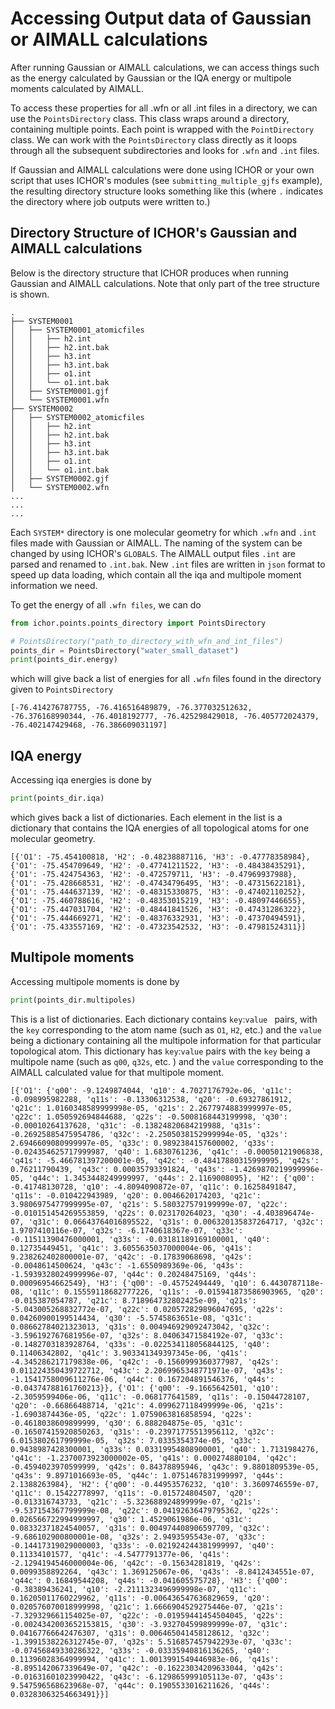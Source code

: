 # Accessing Output data of Gaussian or AIMALL calculations
After running Gaussian or AIMALL calculations, we can access things such as the energy calculated by Gaussian or the IQA energy or multipole moments calculated by AIMALL.

To access these properties for all .wfn or all .int files in a directory, we can use the `PointsDirectory` class. This class wraps around a directory, containing multiple points. Each point is wrapped with the `PointDirectory` class. We can work with the `PointsDirectory` class directly as it loops through all the subsequent subdirectories and looks for `.wfn` and `.int` files.

If Gaussian and AIMALL calculations were done using ICHOR or your own script that uses ICHOR's modules (see `submitting_multiple_gjfs` example), the resulting directory structure looks something like this (where `.` indicates the directory where job outputs were written to.)

## Directory Structure of ICHOR's Gaussian and AIMALL calculations

Below is the directory structure that ICHOR produces when running Gaussian and AIMALL calculations. Note that only part of the tree structure is shown.

```
.
├── SYSTEM0001
│   ├── SYSTEM0001_atomicfiles
│   │   ├── h2.int
│   │   ├── h2.int.bak
│   │   ├── h3.int
│   │   ├── h3.int.bak
│   │   ├── o1.int
│   │   └── o1.int.bak
│   ├── SYSTEM0001.gjf
│   └── SYSTEM0001.wfn
├── SYSTEM0002
│   ├── SYSTEM0002_atomicfiles
│   │   ├── h2.int
│   │   ├── h2.int.bak
│   │   ├── h3.int
│   │   ├── h3.int.bak
│   │   ├── o1.int
│   │   └── o1.int.bak
│   ├── SYSTEM0002.gjf
│   └── SYSTEM0002.wfn
...
...
...
```

Each `SYSTEM*` directory is one molecular geometry for which `.wfn` and `.int` files made with Gaussian or AIMALL. The naming of the system can be changed by using ICHOR's `GLOBALS`. The AIMALL output files `.int` are parsed and renamed to `.int.bak`. New `.int` files are written in `json` format to speed up data loading, which contain all the iqa and multipole moment information we need.

To get the energy of all `.wfn files`, we can do

```python
from ichor.points.points_directory import PointsDirectory

# PointsDirectory("path_to_directory_with_wfn_and_int_files")
points_dir = PointsDirectory("water_small_dataset")
print(points_dir.energy)
```

which will give back a list of energies for all `.wfn` files found in the directory given to `PointsDirectory`
```
[-76.414276787755, -76.416516489879, -76.377032512632, -76.376168990344, -76.4018192777, -76.425298429018, -76.405772024379, -76.402147429468, -76.386609031197]
```

## IQA energy

Accessing iqa energies is done by

```python
print(points_dir.iqa)
```
which gives back a list of dictionaries. Each element in the list is a dictionary that contains the IQA energies of all topological atoms for one molecular geometry.
```
[{'O1': -75.454100818, 'H2': -0.48238887116, 'H3': -0.47778358984}, {'O1': -75.454709649, 'H2': -0.47741211522, 'H3': -0.48438435291}, {'O1': -75.424754363, 'H2': -0.472579711, 'H3': -0.47969937988}, {'O1': -75.428668531, 'H2': -0.47434796495, 'H3': -0.47315622181}, {'O1': -75.444637139, 'H2': -0.48315330875, 'H3': -0.47402110252}, {'O1': -75.460788616, 'H2': -0.48353015219, 'H3': -0.48097446655}, {'O1': -75.447031704, 'H2': -0.48441841526, 'H3': -0.47431286322}, {'O1': -75.444669271, 'H2': -0.48376332931, 'H3': -0.47370494591}, {'O1': -75.433557169, 'H2': -0.47323542532, 'H3': -0.47981524311}]
```

## Multipole moments

Accessing multipole moments is done by

```python
print(points_dir.multipoles)
```

This is a list of dictionaries. Each dictionary contains `key`:`value ` pairs, with the `key` corresponding to the atom name (such as `O1`, `H2`, etc.) and the `value` being a dictionary containing all the multipole information for that particular topological atom. This dictionary has `key`:`value` pairs with the `key` being a multipole name (such as `q00`, `q32s`, etc. ) and the `value` corresponding to the AIMALL calculated value for that multipole moment.

```
[{'O1': {'q00': -9.1249874044, 'q10': 4.7027176792e-06, 'q11c': -0.098995982288, 'q11s': -0.13306312538, 'q20': -0.69327861912, 'q21c': 1.0160348589999998e-05, 'q21s': 2.2677974883999997e-05, 'q22c': 1.050592694844688, 'q22s': -0.5008168443199998, 'q30': -0.00010264137628, 'q31c': -0.13824820684219988, 'q31s': -0.26925885475954786, 'q32c': -2.2505038152999994e-05, 'q32s': 2.6946609080999997e-05, 'q33c': 0.9892384157600002, 'q33s': -0.024354625717999987, 'q40': 1.6830761236, 'q41c': -0.00050121906838, 'q41s': -5.466781397200001e-05, 'q42c': -0.48417880315999995, 'q42s': 0.76211790439, 'q43c': 0.00035793391824, 'q43s': -1.4269870219999996e-05, 'q44c': 1.3453448249999997, 'q44s': 2.1169008095}, 'H2': {'q00': -0.41748130728, 'q10': -4.8094090872e-07, 'q11c': 0.16258491847, 'q11s': -0.010422943989, 'q20': 0.0046620174203, 'q21c': 3.9806975477999995e-07, 'q21s': 5.580327579199999e-07, 'q22c': -0.010151454269553859, 'q22s': 0.023170264023, 'q30': -4.403896474e-07, 'q31c': 0.06643764016895522, 'q31s': 0.006320135837264717, 'q32c': 1.9707410116e-07, 'q32s': -6.1740618367e-07, 'q33c': -0.11511390476000001, 'q33s': -0.03181189169100001, 'q40': 0.12735449451, 'q41c': 3.6055635037000004e-06, 'q41s': 9.238262402800001e-07, 'q42c': -0.17839068698, 'q42s': -0.0048614500624, 'q43c': -1.6550989369e-06, 'q43s': -1.5939328024999996e-07, 'q44c': 0.20248475169, 'q44s': 0.00096954662549}, 'H3': {'q00': -0.45752494449, 'q10': 6.4430787118e-08, 'q11c': 0.15559118682777226, 'q11s': -0.015941873586903965, 'q20': -0.015387054787, 'q21c': 8.718964732802425e-09, 'q21s': -5.043005268832772e-07, 'q22c': 0.020572829896047695, 'q22s': 0.04260900199514434, 'q30': -5.5745863651e-08, 'q31c': 0.08662784021323013, 'q31s': 0.004946929092473042, 'q32c': -3.596192767681956e-07, 'q32s': 8.04063471584192e-07, 'q33c': -0.1482703183928764, 'q33s': -0.022534118056844125, 'q40': 0.11406342802, 'q41c': 3.903341349397345e-06, 'q41s': -4.345286217179838e-06, 'q42c': -0.1560999360377987, 'q42s': 0.011224350439722712, 'q43c': 2.2069965348771971e-07, 'q43s': -1.1541758009611276e-06, 'q44c': 0.167204891546376, 'q44s': -0.04374788161760213}}, {'O1': {'q00': -9.1665642501, 'q10': -2.3059599406e-06, 'q11c': -0.068177641589, 'q11s': -0.15044728107, 'q20': -0.66866488714, 'q21c': 4.099627118499999e-06, 'q21s': -1.6903874436e-05, 'q22c': 1.0759063816858594, 'q22s': -0.4618038609899999, 'q30': 6.888204875e-05, 'q31c': -0.16507415920850263, 'q31s': -0.23971775513956112, 'q32c': 6.015380261799999e-05, 'q32s': 7.0335354374e-05, 'q33c': 0.9438987428300001, 'q33s': 0.03319954808900001, 'q40': 1.7131984276, 'q41c': -1.2370073923000002e-05, 'q41s': 0.000274880104, 'q42c': -0.4594023970599999, 'q42s': 0.84378895946, 'q43c': 9.8801809539e-05, 'q43s': 9.8971016693e-05, 'q44c': 1.0751467831999997, 'q44s': 2.1388263984}, 'H2': {'q00': -0.44953576232, 'q10': 3.3609746559e-07, 'q11c': 0.15422778997, 'q11s': -0.015724804507, 'q20': -0.013316743733, 'q21c': -5.323688924899999e-07, 'q21s': -9.537154367799999e-08, 'q22c': 0.04192636479795362, 'q22s': 0.026566722994999997, 'q30': 1.4529061986e-06, 'q31c': 0.08332371824540057, 'q31s': 0.004974408906597709, 'q32c': -9.686102900800001e-08, 'q32s': 2.9493595543e-07, 'q33c': -0.14417319029000003, 'q33s': -0.021924244381999997, 'q40': 0.11334101577, 'q41c': -4.5477791377e-06, 'q41s': -2.1294194546000004e-06, 'q42c': -0.15634281819, 'q42s': 0.0099358892264, 'q43c': 1.369125067e-06, 'q43s': -8.8412434551e-07, 'q44c': 0.16849544208, 'q44s': -0.041605575728}, 'H3': {'q00': -0.38389436241, 'q10': -2.2111323496999998e-07, 'q11c': 0.16205011760229962, 'q11s': -0.006436547636829659, 'q20': 0.020576070018999998, 'q21c': 1.6666904529275446e-07, 'q21s': -7.329329661154025e-07, 'q22c': -0.01959441454504045, 'q22s': -0.0024342003652153815, 'q30': -3.932704599899999e-07, 'q31c': 0.04167766642476307, 'q31s': 0.006465041458128612, 'q32c': -1.3991538226312745e-07, 'q32s': 5.516857457942293e-07, 'q33c': -0.07456849330286322, 'q33s': -0.03335940816136265, 'q40': 0.11396028364999994, 'q41c': 1.0013991549446983e-06, 'q41s': -8.895142067339649e-07, 'q42c': -0.16223034209633044, 'q42s': -0.01631601023990422, 'q43c': -6.129865999105113e-07, 'q43s': 9.547596568623968e-07, 'q44c': 0.1905533016211626, 'q44s': 0.03283063254663491}}]
```

